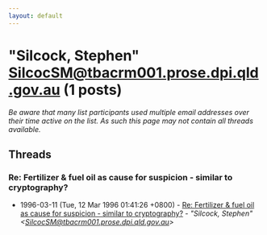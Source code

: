 ```yaml
---
layout: default
---
```


# "Silcock, Stephen" <SilcocSM@tbacrm001.prose.dpi.qld.gov.au> (1 posts)

_Be aware that many list participants used multiple email addresses over their time active on the list. As such this page may not contain all threads available._

## Threads

### Re: Fertilizer & fuel oil as cause for suspicion - similar to cryptography?
+ 1996-03-11 (Tue, 12 Mar 1996 01:41:26 +0800) - [Re: Fertilizer & fuel oil as cause for suspicion - similar to cryptography?](/archive/1996/03/90fcf3db9139a91369d62f369f87e1970e92fb987f2dddd262086b58867d768d) - _"Silcock, Stephen" \<SilcocSM@tbacrm001.prose.dpi.qld.gov.au\>_


